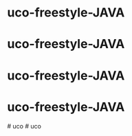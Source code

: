 # uco-freestyle-JAVA
# uco-freestyle-JAVA
# uco-freestyle-JAVA
# uco-freestyle-JAVA
#   u c o  
 #   u c o  
 